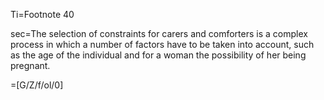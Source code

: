 Ti=Footnote 40

sec=The selection of constraints for carers and comforters is a complex process in which
a number of factors have to be taken into account, such as the age of the individual and for a
woman the possibility of her being pregnant.

=[G/Z/f/ol/0]
